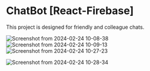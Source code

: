 # ChatBot [React-Firebase]
   This project is designed for friendly and colleague chats.

![Screenshot from 2024-02-24 10-08-38](https://github.com/Kalaivani-selvi/niki-chat-firebase1/assets/131773154/9d259b89-f992-46c6-ae54-4efb5d13f2d9)
![Screenshot from 2024-02-24 10-09-13](https://github.com/Kalaivani-selvi/niki-chat-firebase1/assets/131773154/0cf2755c-50ad-4224-b1fd-c101c0614f75)
![Screenshot from 2024-02-24 10-27-23](https://github.com/Kalaivani-selvi/niki-chat-firebase1/assets/131773154/c4868de2-d04f-44eb-8c18-c16df9346ada)

![Screenshot from 2024-02-24 10-28-34](https://github.com/Kalaivani-selvi/niki-chat-firebase1/assets/131773154/c3390013-d60e-4b89-9583-ed6bf2a0eb0c)





